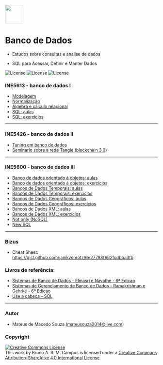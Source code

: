 <img src="https://www.oracle.com/a/ocom/img/sql.svg" width="60" height="60">

# Banco de Dados

- Estudos sobre consultas e analise de dados

- SQL para Acessar, Definir e Manter Dados

![License](https://img.shields.io/badge/Code%20License-MIT-blue.svg)
![License](https://img.shields.io/badge/SQL-learning-yellowgreen.svg)
![License](https://img.shields.io/badge/UFSC-Banco%20de%20Dados-red.svg)

### INE5613 - banco de dados I
 - [Modelagem](https://github.com/brunocampos01/banco-de-dados/tree/master/modelagem)
 - [Normalização](https://github.com/brunocampos01/banco-de-dados/tree/master/normalizacao)
 - [Álgebra e cálculo relacional](https://github.com/brunocampos01/banco-de-dados/tree/master/algebra_e_calculo)
 - [SQL: aulas](https://github.com/brunocampos01/banco-de-dados/tree/master/sql/aulas)
 - [SQL: exercícios](https://github.com/brunocampos01/banco-de-dados/tree/master/sql/exercicios)
 
---

### INE5426 - banco de dados II
- [Tuning em banco de dados](https://github.com/brunocampos01/banco-de-dados/tree/master/bd_II)
- [Seminario sobre a rede Tangle (blockchain 3.0)]()

---

### INE5600 - banco de dados III
 - [Banco de dados orientado à objetos: aulas]()
 - [Banco de dados orientado à objetos: exercícios]()
 - [Bancos de Dados Temporais: aulas]()
 - [Bancos de Dados Temporais: exercícios]()
 - [Bancos de Dados Geográficos: aulas]()
 - [Bancos de Dados Geográficos: exercícios]()
 - [Bancos de Dados XML: aulas]()
 - [Bancos de Dados XML: exercícios]()
 - [Not only (NoSQL)]()
 - [New SQL]()
 ---

 ### Bizus
 - Cheat Sheet: https://gist.github.com/janikvonrotz/6e27788f662fcdbba3fb
 
 ### Livros de referência: 
  - [Sistemas de Banco de Dados - Elmasri e Navathe - 6ª Edicao]()
   - [Sistemas de Gerenciamento de Banco de Dados - Ramakrishnan e Gehrke - 6ª Edicao]()
   - [Use a cabeca - SQL]()

---

### Autor
- Mateus de Macedo Souza (mateusouza2014@live.com)

### Copyright
<a rel="license" href="http://creativecommons.org/licenses/by-sa/4.0/"><img alt="Creative Commons License" style="border-width:0" src="https://i.creativecommons.org/l/by-sa/4.0/88x31.png" /></a><br />This work by <span xmlns:cc="http://creativecommons.org/ns#" property="cc:attributionName">Bruno A. R. M. Campos</span> is licensed under a <a rel="license" href="http://creativecommons.org/licenses/by-sa/4.0/">Creative Commons Attribution-ShareAlike 4.0 International License</a>.
